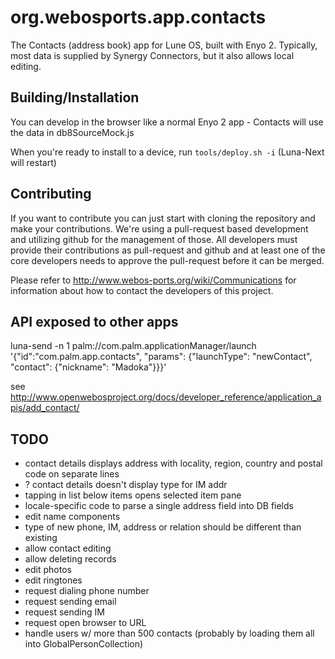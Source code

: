 org.webosports.app.contacts
===========================

The Contacts (address book) app for Lune OS, built with Enyo 2.
Typically, most data is supplied by Synergy Connectors, but it also allows local editing.

## Building/Installation

You can develop in the browser like a normal Enyo 2 app - Contacts
will use the data in db8SourceMock.js

When you're ready to install to a device, run `tools/deploy.sh -i`
(Luna-Next will restart)

## Contributing

If you want to contribute you can just start with cloning the repository and make your contributions. 
We're using a pull-request based development and utilizing github for the management of those. 
All developers must provide their contributions as pull-request and github and at least one of the core developers needs to approve the pull-request before it can be merged.

Please refer to http://www.webos-ports.org/wiki/Communications for information about how to contact the developers of this project.

## API exposed to other apps
luna-send -n 1 palm://com.palm.applicationManager/launch '{"id":"com.palm.app.contacts", "params": {"launchType": "newContact", "contact": {"nickname": "Madoka"}}}'

see http://www.openwebosproject.org/docs/developer_reference/application_apis/add_contact/

## TODO
* contact details displays address with locality, region, country and postal code on separate lines
* ? contact details doesn't display type for IM addr
* tapping in list below items opens selected item pane
* locale-specific code to parse a single address field into DB fields
* edit name components
* type of new phone, IM, address or relation should be different than existing
* allow contact editing
* allow deleting records
* edit photos
* edit ringtones
* request dialing phone number
* request sending email
* request sending IM
* request open browser to URL
* handle users w/ more than 500 contacts (probably by loading them all into GlobalPersonCollection)

